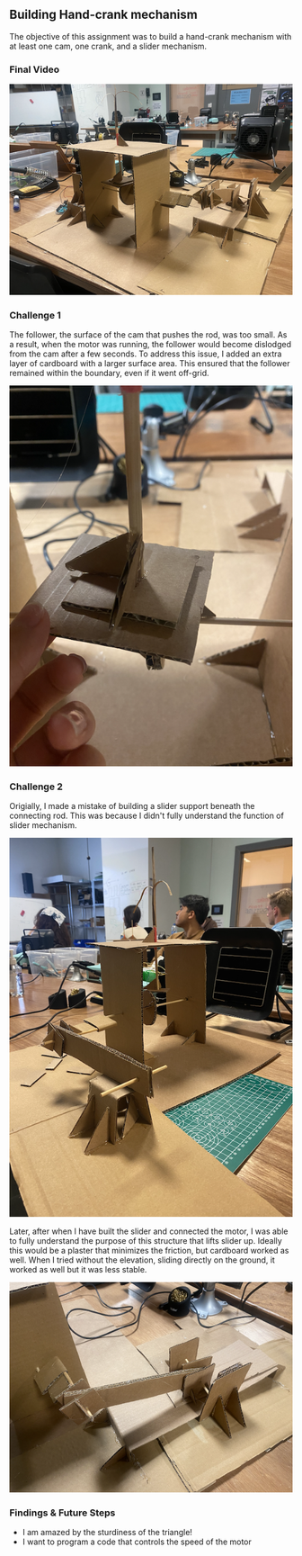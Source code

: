 ## Building Hand-crank mechanism
The objective of this assignment was to build a hand-crank mechanism with at least one cam, one crank, and a slider mechanism.

### Final Video
[![IMAGE ALT TEXT HERE](images/final_crank.png)](https://youtu.be/l0Lp0_8teL8)

### Challenge 1
The follower, the surface of the cam that pushes the rod, was too small. As a result, when the motor was running, the follower would become dislodged from the cam after a few seconds. To address this issue, I added an extra layer of cardboard with a larger surface area. This ensured that the follower remained within the boundary, even if it went off-grid.

<img src="images/2.png" width="600">

### Challenge 2
Origially, I made a mistake of building a slider support beneath the connecting rod. This was because I didn't fully understand the function of slider mechanism. 

<img src="images/6.png" width="600">

Later, after when I have built the slider and connected the motor, I was able to fully understand the purpose of this structure that lifts slider up. Ideally this would be a plaster that minimizes the friction, but cardboard worked as well. When I tried without the elevation, sliding directly on the ground, it worked as well but it was less stable. 

<img src="images/1.png" width="600">

### Findings & Future Steps
- I am amazed by the sturdiness of the triangle!
- I want to program a code that controls the speed of the motor 
